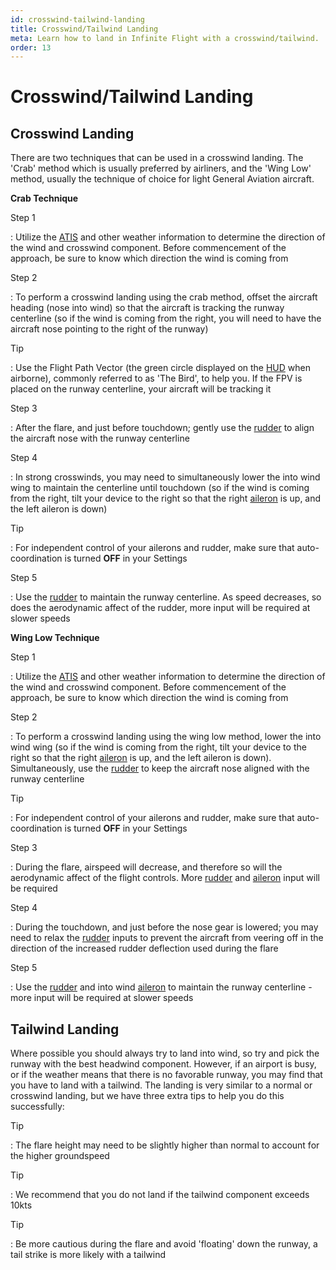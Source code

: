 ```yaml
---
id: crosswind-tailwind-landing
title: Crosswind/Tailwind Landing
meta: Learn how to land in Infinite Flight with a crosswind/tailwind.
order: 13
---
```


# Crosswind/Tailwind Landing



## Crosswind Landing

There are two techniques that can be used in a crosswind landing. The 'Crab' method which is usually preferred by airliners, and the 'Wing Low' method, usually the technique of choice for light General Aviation aircraft.



**Crab Technique**

Step 1

: Utilize the [ATIS](/guide/flying-guide/on-the-ground/flight-planning#atis) and other weather information to determine the direction of the wind and crosswind component. Before commencement of the approach, be sure to know which direction the wind is coming from



Step 2

: To perform a crosswind landing using the crab method, offset the aircraft heading (nose into wind) so that the aircraft is tracking the runway centerline (so if the wind is coming from the right, you will need to have the aircraft nose pointing to the right of the runway)



Tip

: Use the Flight Path Vector (the green circle displayed on the [HUD](/guide/getting-started/pilot-user-interface/hud#head-up-display-(hud)) when airborne), commonly referred to as 'The Bird', to help you. If the FPV is placed on the runway centerline, your aircraft will be tracking it



Step 3

: After the flare, and just before touchdown; gently use the [rudder](/guide/getting-started/pilot-user-interface/flight-controls#flight-controls) to align the aircraft nose with the runway centerline



Step 4

: In strong crosswinds, you may need to simultaneously lower the into wind wing to maintain the centerline until touchdown (so if the wind is coming from the right, tilt your device to the right so that the right [aileron](/guide/getting-started/pilot-user-interface/flight-controls#flight-controls) is up, and the left aileron is down)



Tip

: For independent control of your ailerons and rudder, make sure that auto-coordination is turned **OFF** in your Settings



Step 5

: Use the [rudder](/guide/getting-started/pilot-user-interface/flight-controls#flight-controls) to maintain the runway centerline. As speed decreases, so does the aerodynamic affect of the rudder, more input will be required at slower speeds



**Wing Low Technique**

Step 1

: Utilize the [ATIS](/guide/flying-guide/on-the-ground/flight-planning#atis) and other weather information to determine the direction of the wind and crosswind component. Before commencement of the approach, be sure to know which direction the wind is coming from



Step 2

: To perform a crosswind landing using the wing low method, lower the into wind wing (so if the wind is coming from the right, tilt your device to the right so that the right [aileron](/guide/getting-started/pilot-user-interface/flight-controls#flight-controls) is up, and the left aileron is down). Simultaneously, use the [rudder](/guide/getting-started/pilot-user-interface/flight-controls#flight-controls) to keep the aircraft nose aligned with the runway centerline



Tip

: For independent control of your ailerons and rudder, make sure that auto-coordination is turned **OFF** in your Settings



Step 3

: During the flare, airspeed will decrease, and therefore so will the aerodynamic affect of the flight controls. More [rudder](/guide/getting-started/pilot-user-interface/flight-controls#flight-controls) and [aileron](/guide/getting-started/pilot-user-interface/flight-controls#flight-controls) input will be required



Step 4

: During the touchdown, and just before the nose gear is lowered; you may need to relax the [rudder](/guide/getting-started/pilot-user-interface/flight-controls#flight-controls) inputs to prevent the aircraft from veering off in the direction of the increased rudder deflection used during the flare



Step 5

: Use the [rudder](/guide/getting-started/pilot-user-interface/flight-controls#flight-controls) and into wind [aileron](/guide/getting-started/pilot-user-interface/flight-controls#flight-controls) to maintain the runway centerline - more input will be required at slower speeds



## Tailwind Landing



Where possible you should always try to land into wind, so try and pick the runway with the best headwind component. However, if an airport is busy, or if the weather means that there is no favorable runway, you may find that you have to land with a tailwind.  The landing is very similar to a normal or crosswind landing, but we have three extra tips to help you do this successfully:



Tip

: The flare height may need to be slightly higher than normal to account for the higher groundspeed



Tip

: We recommend that you do not land if the tailwind component exceeds 10kts



Tip

: Be more cautious during the flare and avoid 'floating' down the runway, a tail strike is more likely with a tailwind